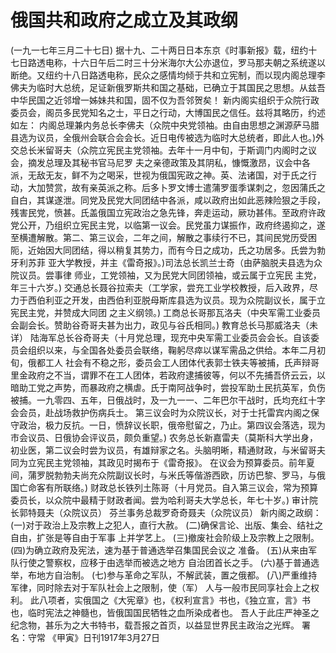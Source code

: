 # 俄国共和政府之成立及其政纲
(一九一七年三月二十七日)
据十九、二十两日日本东京《时事新报》载，纽约十七日路透电称，十六日午后二时三十分米海尔大公亦退位，罗马那夫朝之系统遂以断绝。又纽约十八日路透电称，民众之感情均倾于共和立宪制，而以现内阁总理李佛夫为临时大总统，足证新俄罗斯共和国之基础，已确立于其国民之思想。从兹吾中华民国之近邻增一姊妹共和国，固不仅为吾邻贺矣！
新内阁实组织于众院行政委员会，阁员多民党知名之士，平日之行动，大博国民之信任。兹将其略历，约述如左：
内阁总理兼内务总长李佛夫（众院中央党领袖。由自由思想之渊源萨马腊县选为议员，全俄州会联合会会长。近日电传被选为临时大总统者，即此人也。)外交总长米留哥夫（众院立宪民主党领袖。去年十一月中旬，于斯调门内阁时之议会，摘发总理及其秘书官马尼罗
夫之亲德政策及其阴私，慷慨激昂，议会中各派，无敌无友，鲜不为之喝采，世视为俄国宪政之神。英、法诸国，对于氏之行动，大加赞赏，故有亲英派之称。后多卜罗文博士遣蒲罗蛋季谋刺之，忽因蒲氏之自白，其谋遂泄。同党及民党大同团结中各派，咸以政府出如此恶辣险狠之手段，残害民党，愤甚。氏盖俄国立宪政治之急先锋，奔走运动，厥功甚伟。至政府许政党公开，乃组织立宪民主党，以临第一议会。民党虽力谋振作，政府终遏抑之，遂
至横遭解散。第二、第三议会，二年之间，解散之事续行不已，其间民党历受困阨，近始因大同团结，得以稍复其势力，而有今日之成功，氏之功居多。氏尝为勃牙利苏菲
亚大学教授，并主《雷奇报》。)司法总长凯兰士奇（由萨脑脱夫县选为众院议员。尝事律
师业，工党领袖，又为民党大同团领袖，或云属于立宪民
主党，年三十六岁。)
交通总长聂谷拉索夫（工学家，尝充工业学校教授，后入政界，尽力于西伯利亚之开发，由西伯利亚脱母斯库县选为议员。现为众院副议长，属于立宪民主党，并赞成大同团
之主义纲领。)
工商总长哥那瓦洛夫（中央军需工业委员会副会长。赞助谷奇哥夫甚为出力，政见与谷氏相同。)
教育总长马那威洛夫（未详）
陆海军总长谷奇哥夫（十月党总理，现充中央军需工业委员会会长。自该委员会组织以来，与全国各处委员会联络，鞠躬尽瘁以谋军需品之供给。本年二月初旬，俄都工人
社会有不稳之形，委员会工人团体代表郭士铁夫等被捕，氏声辩哥里金政府之不当，谓罪不在工人团体，若政府逮捕彼等，何以不先捕吾侪云云，以暗助工党之声势，而暴政府之横虐。氏于南阿战争时，尝投军助土民抗英军，负伤被捕。一九零四、五年，日俄战时，及一九一一、二年巴尔干战时，氏均充红十字会会员，赴战场救护伤病兵士。
第三议会时为众院议长，对于士托雷宾内阁之保守政治，极力反抗。一日，愤辞议长职，俄帝慰留之，乃止。第四议会落选，现为市会议员、日俄协会评议员，颇负重望。)
农务总长新嘉雷夫（莫斯科大学出身，初业医，第二议会时尝为议员，有雄辩家之名。头脑明晰，精通财政，与米留哥夫同为立宪民主党领袖，其政见时揭布于《雷奇报》。
在议会为预算委员。前年夏间，蒲罗脱勃勃夫尚充众院副议长时，与米氏等偕游西欧，历访巴黎、罗马，与俄国亡命客有所联络。)
财政总长铁列土陈哥（十月党员。自入第三议会，常为预算委员长，以众院中最精于财政者闻。尝为哈利哥夫大学总长，年七十岁。)
审计院长郭特聂夫（众院议员）
芬兰事务总裁罗奇奇聂夫（众院议员）
新内阁之政纲：
(一)对于政治上及宗教上之犯人，直行大赦。
(二)确保言论、出版、集会、结社之自由，扩张是等自由于军事
上并学艺上。
(三)撤废社会阶级上及宗教上之限制。
(四)为确立政府及宪法，速为基于普通选举召集国民会议之
准备。
(五)从来由军队行使之警察权，应移于由选举而被选之地方
自治团首长之手。
(六)基于普通选举，布地方自治制。
(七)参与革命之军队，不解武装，置之俄都。
(八)严重维持军律，同时除去对于军队社会上之限制，使（军）
人与一般市民同享社会上之权利。
此八项者，实俄国之《大宪章》也，《权利宣言》书也，《独立宣，言》书也，临时宪法之神髓也，皆俄国国民牺牲之血所染成者也。
吾人于此庄严神圣之纪念物，甚乐为之大书特书，载吾报之首页，以益显世界民主政治之光辉。
署名：守常
《甲寅》日刊1917年3月27日
